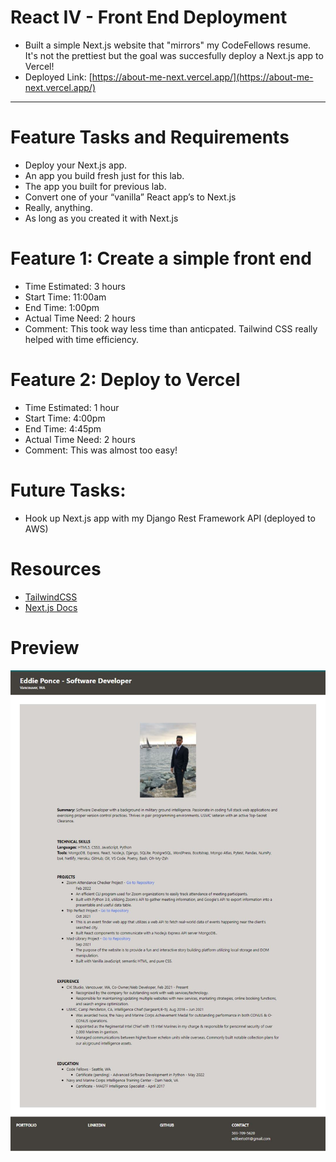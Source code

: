 # React IV - Front End Deployment
- Built a simple Next.js website that "mirrors" my CodeFellows resume. It's not the prettiest but the goal was succesfully deploy a Next.js app to Vercel!
- Deployed Link: [https://about-me-next.vercel.app/](https://about-me-next.vercel.app/)

***


# Feature Tasks and Requirements
- Deploy your Next.js app.
- An app you build fresh just for this lab.
- The app you built for previous lab.
- Convert one of your “vanilla” React app’s to Next.js
- Really, anything.
- As long as you created it with Next.js

# Feature 1: Create a simple front end

- Time Estimated: 3 hours
- Start Time: 11:00am
- End Time: 1:00pm
- Actual Time Need: 2 hours
- Comment: This took way less time than anticpated. Tailwind CSS really helped with time efficiency.

# Feature 2: Deploy to Vercel
- Time Estimated: 1 hour
- Start Time: 4:00pm
- End Time: 4:45pm
- Actual Time Need: 2 hours
- Comment: This was almost too easy!

# Future Tasks:
- Hook up Next.js app with my Django Rest Framework API (deployed to AWS)
# Resources
- [TailwindCSS](https://tailwindcss.com/)
- [Next.js Docs](https://nextjs.org/docs/getting-started)

# Preview
![Preview of Webpage](/public/about_me_preview.JPG)